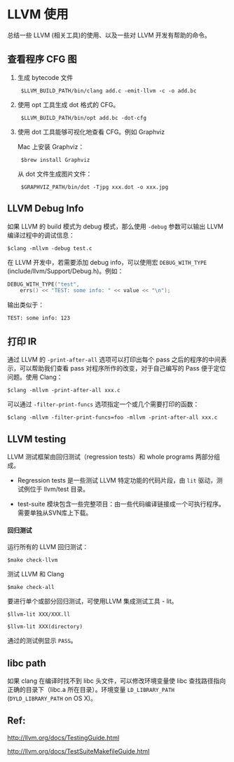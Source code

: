 # LLVM 使用

总结一些 LLVM (相关工具)的使用、以及一些对 LLVM 开发有帮助的命令。

## 查看程序 CFG 图

1. 生成 bytecode 文件

        $LLVM_BUILD_PATH/bin/clang add.c -emit-llvm -c -o add.bc

2. 使用 opt 工具生成 dot 格式的 CFG。

        $LLVM_BUILD_PATH/bin/opt add.bc -dot-cfg

3. 使用 dot 工具能够可视化地查看 CFG。例如 Graphviz

    Mac 上安装 Graphviz：

        $brew install Graphviz

    从 dot 文件生成图片文件：

        $GRAPHVIZ_PATH/bin/dot -Tjpg xxx.dot -o xxx.jpg


## LLVM Debug Info

如果 LLVM 的 build 模式为 debug 模式，那么使用 `-debug` 参数可以输出 LLVM 编译过程中的调试信息：

    $clang -mllvm -debug test.c

在 LLVM 开发中，若需要添加 debug info，可以使用宏 `DEBUG_WITH_TYPE` (include/llvm/Support/Debug.h)。例如：

```c++
DEBUG_WITH_TYPE("test",
    errs() << "TEST: some info: " << value << "\n");
```

输出类似于：

    TEST: some info: 123


## 打印 IR

通过 LLVM 的 `-print-after-all` 选项可以打印出每个 pass 之后的程序的中间表示，可以帮助我们查看 pass 对程序所作的改变，对于自己编写的 Pass 便于定位问题。使用 Clang：

    $clang -mllvm -print-after-all xxx.c

可以通过 `-filter-print-funcs` 选项指定一个或几个需要打印的函数：

    $clang -mllvm -filter-print-funcs=foo -mllvm -print-after-all xxx.c


## LLVM testing

LLVM 测试框架由回归测试（regression tests）和 whole programs 两部分组成。

- Regression tests 是一些测试 LLVM 特定功能的代码片段，由 `lit` 驱动，测试例位于 llvm/test 目录。

- test-suite 模块包含一些完整项目：由一些代码编译链接成一个可执行程序。需要单独从SVN库上下载。

#### 回归测试

运行所有的 LLVM 回归测试：

    $make check-llvm

测试 LLVM 和 Clang

    $make check-all

要进行单个或部分回归测试，可使用LLVM 集成测试工具 - lit。

    $llvm-lit XXX/XXX.ll

    $llvm-lit XXX(directory)

通过的测试例显示 `PASS`。


## libc path

如果 clang 在编译时找不到 libc 头文件，可以修改环境变量使 libc 查找路径指向正确的目录下（libc.a 所在目录）。环境变量 `LD_LIBRARY_PATH` (`DYLD_LIBRARY_PATH` on OS X)。


## Ref:

http://llvm.org/docs/TestingGuide.html

http://llvm.org/docs/TestSuiteMakefileGuide.html

</br></br>
